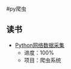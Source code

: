 #py爬虫

## 读书
- [Python网络数据采集](https://github.com/wkd-lidashuang/py-/tree/master/Web%20Scrapying%20with%20Python)
	- 进度：100%
	- 项目：爬虫系统

